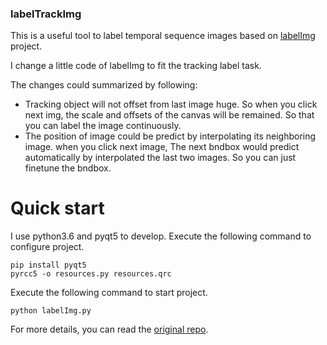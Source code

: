 ### labelTrackImg
This is a useful tool to label temporal sequence images based on [labelImg](https://github.com/tzutalin/labelImg) project.

I change a little code of labelImg to fit the tracking label task.

The changes could summarized by following:
- Tracking object will not offset from last image huge. So when you click next img, the scale and offsets of the canvas will be remained. So that you can label the image continuously.
- The position of image could be predict by interpolating its neighboring image. when you click next image, The next bndbox would predict automatically by interpolated the last two images. So you can just finetune the bndbox.
# Quick start

I use python3.6 and pyqt5 to develop. Execute the following command to configure project.
```
pip install pyqt5
pyrcc5 -o resources.py resources.qrc
```
Execute the following command to start project.
```shell
python labelImg.py
```

For more details, you can read the [original repo](https://github.com/tzutalin/labelImg).

